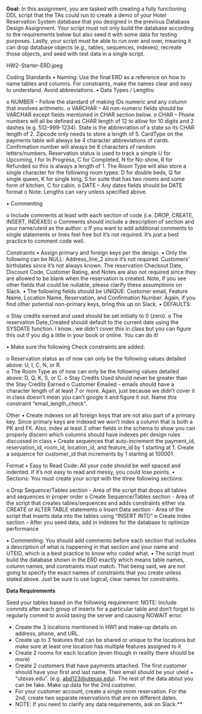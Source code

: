 
**Goal:** In this assignment, you are tasked with creating a fully functioning DDL script that the TAs could run to create a demo of your Hotel Reservation System database that you designed in the previous Database Design Assignment. Your script must not only build the database according to the requirements below but also seed it with some data for testing purposes. Lastly, your script must be able to run over and over, meaning it can drop database objects (e.g., tables, sequences, indexes), recreate those objects, and seed with test data in a single script.

HW2-Starter-ERD.jpeg

Coding Standards
•    Naming: Use the final ERD as a reference on how to name tables and columns. For constraints, make the names clear and easy to understand. Avoid abbreviations.
•    Data Types / Lengths:

o    NUMBER – Follow the standard of making IDs numeric and any column that involves arithmetic. 
o    VARCHAR – All non-numeric fields should be VARCHAR except fields mentioned in CHAR section below. 
o    CHAR – Phone numbers will all be defined as CHAR length of 12 to allow for 10 digits and 2 dashes (e.g. 512-999-1234). State is the abbreviation of a state so its CHAR length of 2. Zipcode only needs to store a length of 5. CardType on the payments table will always be 4 character abbreviations of cards. Confirmation number will always be 8 characters of random letters/numbers. Reservation status is used to track a simple U for Upcoming, I for In Progress, C for Completed, N for No-show, R for Refunded so this is always a length of 1.  The Room Type will also store a single character for the following room types: D for double beds, Q for single queen, K for single king, S for suite that has two rooms and some form of kitchen, C for cabin.
o    DATE – Any dates fields should be DATE format
o    Note: Lengths can vary unless specified above.

•    Commenting

o    Include comments at least with each section of code (i.e. DROP, CREATE, INSERT, INDEXES)
o    Comments should include a description of section and your name/uteid as the author.
o    If you want to add additional comments to single statements or lines feel free but it’s not required. It’s just a best practice to comment code well.

 

Constraints
•    Assign primary and foreign keys per the design.
•    Only the following can be NULL: Address_line_2 since it’s not required. Customers’ birthdates since it’s not always known. The reservation Checkout Date, Discount Code, Customer Rating, and Notes are also not required since they are allowed to be blank when the reservation is created.  Note, if you see other fields that could be nullable, please clarify these assumptions on Slack. 
•    The following fields should be UNIQUE: Customer email, Feature Name, Location Name, Reservation, and Confirmation Number. Again, if you find other potential non-primary keys, bring this up on Slack.
•    DEFAULTS:

o    Stay credits earned and used should be set initially to 0 (zero).
o    The reservation Date_Created should default to the current date using the SYSDATE function. I know…we didn’t cover this in class but you can figure this out if you dig a little in your book or online. You can do it! 

•    Make sure the following Check constraints are added:

o    Reservation status as of now can only be the following values detailed above: U, I, C, N, or R.  
o    The Room Type as of now can only be the following values detailed above: D, Q, K, S, or C.
o    Stay Credits Used should never be greater than the Stay Credits Earned 
o    Customer Emailed - emails should have a character length of at least 7 or more. Again, just because we didn’t cover it in class doesn’t mean you can’t google it and figure it out. Name this constraint “email_length_check”.

 

Other
•    Create indexes on all foreign keys that are not also part of a primary key. Since primary keys are indexed we won’t index a column that is both a PK and FK. Also, index at least 2 other fields in the schema to show you can properly discern which columns should have indexes per design rules discussed in class
•    Create sequences that auto-increment the payment_id, reservation_id, room_id, location_id, and feature_id by 1 starting at 1. Create a sequence for customer_id that increments by 1 starting at 100001.

 

Format 
•    Easy to Read Code: All your code should be well spaced and indented. If it’s not easy to read and messy, you could lose points.
•    Sections: You must create your script with the three following sections: 

o    Drop Sequence/Tables section - Area of the script that drops all tables and sequences in proper order
o    Create Sequence/Tables section - Area of the script that creates tables/sequences and adds constraints either via CREATE or ALTER TABLE statements
o    Insert Data section - Area of the script that inserts data into the tables using “INSERT INTO”
o    Create Index section – After you seed data, add in indexes for the database to optimize performance

•    Commenting: You should add comments before each section that includes a description of what is happening in that section and your name and UTEID, which is a best practice to know who coded what. 
•    The script must build the database shown in the ERD exactly which means table names, column names, and constraints must match. That being said, we are not going to specify the exact names of constraints that you create unless stated above. Just be sure to use logical, clear names for constraints.  

 

**Data Requirements**

Seed your tables based on the following requirement: NOTE: Include commits after each group of inserts for a particular table and don’t forget to regularly commit to avoid taxing the server and causing NOWAIT error.
- Create the 3 locations mentioned in HW1 and make-up details on address, phone, and URL.
- Create up to 3 features that can be shared or unique to the locations but make sure at least one location has multiple features assigned to it
- Create 2 rooms for each location (even though in reality there should be more)
- Create 2 customers that have payments attached.  The first customer should have your first and last name. Their email should be your uteid + “utexas.edu”. (e.g. abd123@utexas.edu). The rest of the data about you can be fake. Make up data for the 2nd customer. 
- For your customer account, create a single room reservation.  For the 2nd, create two separate reservations that are on different dates.
- NOTE: If you need to clarify any data requirements, ask on Slack.**
